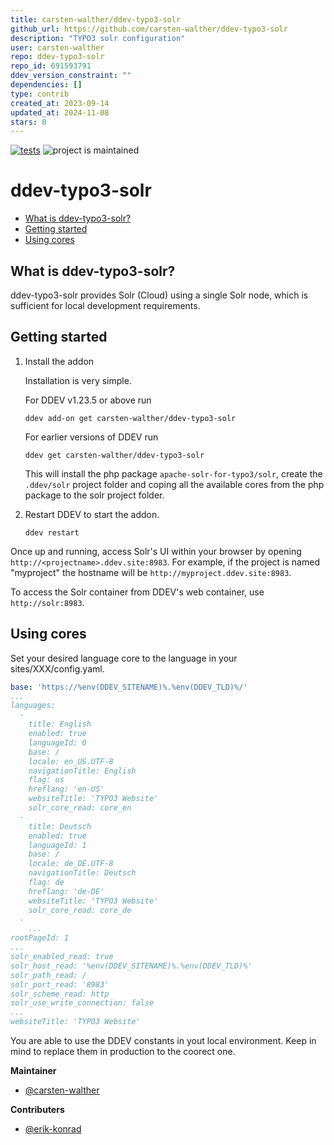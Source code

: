 ```yaml
---
title: carsten-walther/ddev-typo3-solr
github_url: https://github.com/carsten-walther/ddev-typo3-solr
description: "TYPO3 solr configuration"
user: carsten-walther
repo: ddev-typo3-solr
repo_id: 691593791
ddev_version_constraint: ""
dependencies: []
type: contrib
created_at: 2023-09-14
updated_at: 2024-11-08
stars: 0
---
```


[![tests](https://github.com/carsten-walther/ddev-typo3-solr/actions/workflows/tests.yml/badge.svg)](https://github.com/carsten-walther/ddev-typo3-solr/actions/workflows/tests.yml) ![project is maintained](https://img.shields.io/maintenance/yes/2024.svg)


# ddev-typo3-solr <!-- omit in toc -->

- [What is ddev-typo3-solr?](#what-is-ddev-typo3-solr)
- [Getting started](#getting-started)
- [Using cores](#using-cores)

## What is ddev-typo3-solr?

ddev-typo3-solr provides Solr (Cloud) using a single Solr node, which is sufficient
for local development requirements.

## Getting started

1. Install the addon

   Installation is very simple.

   For DDEV v1.23.5 or above run

   ```shell
   ddev add-on get carsten-walther/ddev-typo3-solr
   ```

   For earlier versions of DDEV run

   ```shell
   ddev get carsten-walther/ddev-typo3-solr
   ```

    This will install the php package `apache-solr-for-typo3/solr`, create the `.ddev/solr` project folder and coping all the available cores from the php package to the solr project folder.

3. Restart DDEV to start the addon.

   ```shell
   ddev restart
   ```

Once up and running, access Solr's UI within your browser by opening
`http://<projectname>.ddev.site:8983`. For example, if the project is named
"myproject" the hostname will be `http://myproject.ddev.site:8983`.

To access the Solr container from DDEV's web container, use  `http://solr:8983`.

## Using cores

Set your desired language core to the language in your sites/XXX/config.yaml.

```yaml
base: 'https://%env(DDEV_SITENAME)%.%env(DDEV_TLD)%/'
...
languages:
  -
    title: English
    enabled: true
    languageId: 0
    base: /
    locale: en_US.UTF-8
    navigationTitle: English
    flag: us
    hreflang: 'en-US'
    websiteTitle: 'TYPO3 Website'
    solr_core_read: core_en
  -
    title: Deutsch
    enabled: true
    languageId: 1
    base: /
    locale: de_DE.UTF-8
    navigationTitle: Deutsch
    flag: de
    hreflang: 'de-DE'
    websiteTitle: 'TYPO3 Website'
    solr_core_read: core_de
  -
    ...
rootPageId: 1
...
solr_enabled_read: true
solr_host_read: '%env(DDEV_SITENAME)%.%env(DDEV_TLD)%'
solr_path_read: /
solr_port_read: '8983'
solr_scheme_read: http
solr_use_write_connection: false
...
websiteTitle: 'TYPO3 Website'
```

You are able to use the DDEV constants in yout local environment. Keep in mind to replace them in production to the coorect one.

**Maintainer**
- [@carsten-walther](https://github.com/carsten-walther)

**Contributers**
- [@erik-konrad](https://github.com/erik-konrad)
